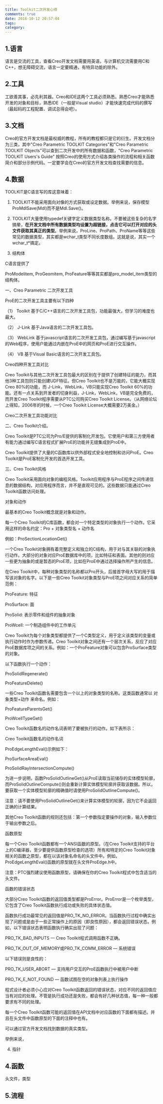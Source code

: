```yaml
---
title: Toolkit二次开发心得
comments: true
date: 2018-10-12 20:57:04
tags:
category:
---
```


## 1.语言

语言是交流的工具，查看Creo开发文档需要用英语，与计算机交流需要用C和C++，想无障碍交流，语言一定要精通，有特异功能的除外。

## 2.工具

工欲善其事，必先利其器。Creo和IDE这两个工具必须熟悉。熟悉Creo才能熟悉开发的对象和目标，熟悉IDE（一般是Visual studio）才能快速完成代码的撰写（最起码的工程配置、调试总得会吧）。

## 3.文档

Creo的官方开发文档是最权威的教程，所有的教程都只是它的衍生。开发文档分为三类，其中"Creo Parametric TOOLKIT Categories"和"Creo Parametric TOOLKIT Objects"可以查到二次开发中的所有数据和函数，"Creo Parametric TOOLKIT Users's Guide" 按照Creo的使用方式介绍各类操作的流程和相关函数简介和部分示例代码。一定要学会在Creo的官方开发文档查找需要的信息。

## 4.数据

TOOLKIT是C语言写的库这意味着：

1. TOOLKIT不能采用面向对像的方式获取或设定数据。举例来说，保存模型ProMdlSave(Mdl)而不是Mdl.Save()。

2. TOOLKIT大量使用typedef关键字定义数据类型名称。不要被这些复杂的名字搞晕，**在开发文档中所有数据类型均设置为超链接，点击它可以打开对应的头文件获取其真正的类型**。举例来说，ProLine、ProPath、ProName等等这些常见的数据类型，其实都是wchar_t类型不同长度数组。这就是说，其实一个wchar_t*搞定。

3. 结构体

C语言提供了

ProModelitem, ProGeomitem,  ProFeature等等其实都是pro_model_item类型的结构体。




一、Creo Parametric 二次开发工具

ProE的二次开发工具主要有以下四种

（1） Toolkit
基于C/C++语言的二次开发工具包，功能最强大，但学习的难度也最大。

（2） J-Link
基于Java语言的二次开发工具包。

（3） WebLink
基于javascript语言的二次开发工具包，通过编写基于javascript的Web程序，使用户能通过内嵌在ProE中的网页和ProE进行交互操作。

（4） VB
基于Visual Basic语言的二次开发工具包。
  

Creo四种开发工具对比

Creo Toolkit与其他二次开发工具包最大的区别在于提供了创建特征的能力，而其他3种工具包则只能创建UDF特征。但Creo Toolkit也不是万能的，它能大概实现Creo 80%的功能，而 J-Link，WebLink，VB只能实现Creo Toolkit  60%的功能。还有一点关系到开发者的切身利益，J-Link，WebLink，VB是完全免费的，而开发Creo Toolkit程序需要从PTC公司购买Creo Toolkit License。（从网络论坛上得知，2006年的时候，一个Creo Toolkit License大概需要2万美金。）


Creo二次开发工具功能对比
  
二、Creo Toolkit介绍。

Creo Toolkit是PTC公司为Pro/E提供的客制化开发包。它使用户和第三方使用者有能力通过编写C语言程式扩展ProE的功能并无缝集成到ProE中。

Creo Toolkit提供了大量的C函数库以供外部程式安全地控制和访问ProE。Creo Toolkit是ProE客制化开发的首选开发工具。

三、Creo Toolkit风格

Creo Toolkit采用面向对象的编程风格。Toolkit应用程序与ProE程序之间传递信息的数据结构，对应用程序而言，并不是直观可见的。这些数据只能通过Creo Toolkit函数访问处理。

对象和动作

最基本的Creo Toolkit概念就是对象和动作。

每一个Creo Toolkit的C库函数，都会对一个特定类型的对象执行一个动作。它采用这样的命名约定：Pro + 对象类型名 + 动作名

例如：ProSectionLocationGet()

一个Creo Toolkit对象拥有着完整定义和独立的C结构，用于对与其关联的对象执行动作。大部分的对象对应ProE数据库中的项，比如特征和表面。其他的则对应一些更为抽象的或是暂态的ProE项，比如在ProE中通过选择操作所产生的信息。

在Creo Toolkit中，每种对象类型的名称都以Pro开头，后接首字母大写的用于描写该对象的名字。以下是一些Creo Toolkit对象类型与ProE项之间对应关系的简单范例：

ProFeature: 特征

ProSurface: 面

ProSolid: 表示零件和组件的抽象对象

ProWcell: 一个制造组件中的工作单元

Creo Toolkit为每个对象类型都提供了一个C类型定义，用于定义该类型的变量或执行动作时作为参数传递。Creo Toolkit对象之间还有一个层次关系，反应了对应ProE数据库项之间的关系。例如：一个ProFeature对象可以包含ProSurface类型的对象。

以下函数执行一个动作：

ProSolidRegenerate()

ProFeatureDelete()

一些Creo Toolkit函数名需要包含一个以上的对象类型的名称。这类函数通常以 对象类型+动作 来命名。例如：

ProFeatureParentsGet()

ProWcellTypeGet()

Creo Toolkit函数名的动作名词表明了要被执行的动作。如下表所示：

  
Creo Toolkit函数名的动作名词

ProEdgeLengthEval()示例如下：

ProSurfaceAreaEval()

ProSolidRayIntersectionCompute()

为进一步说明，函数ProSolidOutlineGet()从ProE读取当前储存的实体模型轮廓，而ProSolidOutlineCompute()则会重新计算实体模型轮廓并获取该数据。所以，要获取一个实体模型轮廓的精确值时请使用ProSolidOutlineCompute()。

注意：请不要使用ProSolidOutlineGet()来计算实体模型的轮廓，因为它不会返回正确的计算结果。

其他Creo Toolkit函数的规则还包括：第一个参数指定要操作的对象，输入参数位于输出参数之后。

函数原型

每一个Creo Toolkit函数都有一个ANSI函数的原型。（在Creo Toolkit支持的平台上的C编译器，至少要提供函数原型检查的选项）所有和特定的Creo Toolkit对象相关的函数之原型，都在以该对象名命名的头文件中。例如，ProEdgeLengthEval()函数的原型就在头文件ProEdge.h中。

注意：PTC强烈建议使用函数原型，请确保在你的Creo Toolkit程式中包含适当的头文件。

函数的错误状态

大部分Creo Toolkit函数的返回值类型都是ProError。ProError是一个枚举类型，它包含了Creo Toolkit函数执行成功或失败的具体状态值。

函数执行成功最常见的返回值是PRO_TK_NO_ERROR。当函数执行过程中确实出现了问题或是由于一些正常操作上的原因（即良性原因），都会返回错误状态。例如，以下错误状态表明函数执行确实出现了问题：

PRO_TK_BAD_INPUTS — Creo Toolkit程式调用函数不正确。

PRO_TK_OUT_OF_MEMORY或PRO_TK_COMM_ERROR — 系统错误

以下错误则是良性的：

PRO_TK_USER_ABORT — 支持用户交互的ProE函数执行中被用户中断

PRO_TK_E_NOT_FOUND — 函数试图在空的对象列表上执行操作

程式设计者必须小心应对Creo Toolkit函数返回的错误状态，对应不同的返回值应当有对应的处理。不管是执行成功还是失败，都会有好几种状态值，每一种一般都要求有不同的处理。

每一个Creo Toolkit函数可能的返回值在API文档中对应函数的下面都有描述。并且在头文件中函数原型的下面的注释中也有。



可以通过官方开发文档找到数据的真实类型。

举例来说，

4. 指针


## 4.函数

头文件，类型


## 5.流程

